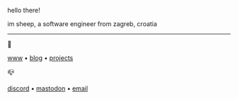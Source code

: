 hello there!

im sheep, a software engineer from zagreb, croatia

---

🔗

[www](https://sheepdev.xyz)  •   [blog](https://sheepdev.xyz/posts/)  •  [projects](https://github.com/sheeepdev?tab=repositories&type=source)

📪

[discord](https://discord.com/users/429303151598895106)   •   [mastodon](https://fosstodon.org/@sheepdev)   •   [email](mailto:sheep@sheepdev.xyz)
